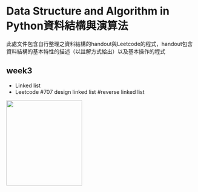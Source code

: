 **Data Structure and Algorithm in Python資料結構與演算法**
====
此處文件包含自行整理之資料結構的handout與Leetcode的程式，handout包含資料結構的基本特性的描述（以註解方式給出）以及基本操作的程式

week3
----
* Linked list 
* Leetcode #707 design linked list #reverse linked list


<img width="200" height="225" src="http://img.wxcha.com/file/201712/06/9a3fc5676a.jpg"/>
